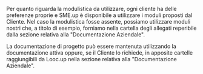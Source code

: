 Per quanto riguarda la modulistica da utilizzare, ogni cliente ha delle preferenze proprie e SME.up è disponibile a utilizzare i moduli proposti dal Cliente. Nel caso la modulistica fosse assente, possiamo utilizzare moduli nostri che, a titolo di esempio, forniamo nella cartella degli allegati reperibile dalla sezione relativa alla "Documentazione Aziendale".

La documentazione di progetto può essere mantenuta utilizzando la documentazione attiva oppure, se il Cliente lo richiede, in apposite cartelle raggiungibili da Looc.up nella sezione relativa alla "Documentazione Aziendale".

